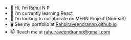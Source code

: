 
- 👋 Hi, I’m Rahul N P
- 🌱 I’m currently learning React
- 👯 I’m looking to collaborate on MERN Project (NodeJS)
- 🖥️ See my portfolio at [Rahulraveendrannp.github.io](https://rahulraveendrannp.github.io/Portfolio/)
- 📫 Reach me at rahulraveendrannp@gmail.com


